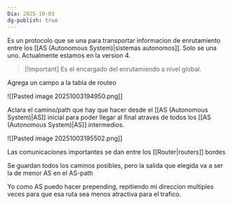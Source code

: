 ```yaml
---
Dia: 2025-10-03
dg-publish: true
---
```

Es un protocolo que se una para transportar informacion de enrutamiento entre los [[AS (Autonomous System)|sistemas autonomos]]. Solo se una uno. Actualmente estamos en la version 4.

>[!important] Es el encargado del enrutamiendo a nivel global.


Agrega un campo a la tabla de routeo

![[Pasted image 20251003194950.png]]

Aclara el camino/path que hay que hacer desde el [[AS (Autonomous System)|AS]] inicial para poder llegar al final  atraves de todos los [[AS (Autonomous System)|AS]] intermedios.

![[Pasted image 20251003195502.png]]


Las comunicaciones importantes se dan entre los [[Router|routers]] bordes

Se guardan todos los caminos posibles, pero la salida que elegida va a ser la de menor AS en el AS-path

Yo como AS puedo hacer prepending, repitiendo mi direccion multiples veces para que esa ruta sea menos atractiva para el trafico.